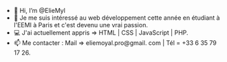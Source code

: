 - 👋 Hi, I’m @ElieMyl
- 👀 Je me suis intéressé au web développement cette année en étudiant à l'EEMI à Paris et c'est devenu une vrai passion.
- 💻 J'ai actuellement appris => HTML | CSS | JavaScript | PHP.
- 📫 Me contacter : Mail => eliemoyal.pro@gmail. com | Tél = +33 6 35 79 17 26. 

<!---
ElieMyl/ElieMyl is a ✨ special ✨ repository because its `README.md` (this file) appears on your GitHub profile.
You can click the Preview link to take a look at your changes.
--->
